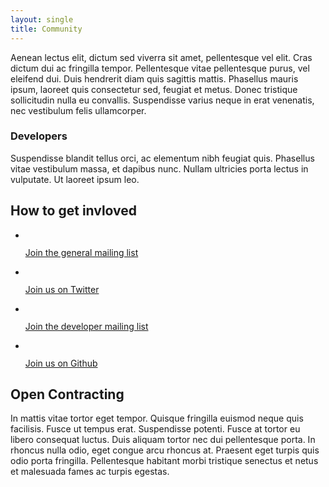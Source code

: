 ```yaml
---
layout: single
title: Community
---
```

<div class="left-right">
					<div class="left">
						<p>Aenean lectus elit, dictum sed viverra sit amet, pellentesque vel elit. Cras dictum dui ac fringilla tempor. Pellentesque vitae pellentesque purus, vel eleifend dui. Duis hendrerit diam quis sagittis mattis. Phasellus mauris ipsum, laoreet quis consectetur sed, feugiat et metus. Donec tristique sollicitudin nulla eu convallis. Suspendisse varius neque in erat venenatis, nec vestibulum felis ullamcorper.</p>
						<h3>Developers</h3>
						<p>Suspendisse blandit tellus orci, ac elementum nibh feugiat quis. Phasellus vitae vestibulum massa, et dapibus nunc. Nullam ultricies porta lectus in vulputate. Ut laoreet ipsum leo.</p>
					</div>
					<div class="right">
						<h2 class="visually-hidden">How to get invloved</h2>
						<ul class="get-involved">
							<li>
								<img src="images/icon_news.png" alt="" />
								<p><a href="#">Join the general mailing list</a></p>
							</li>
							<li>
								<img src="images/icon_twitter.png" alt="" />
								<p><a href="#">Join us on Twitter</a></p>
							</li>
							<li>
								<img src="images/icon_dev_news.png" alt="" />
								<p><a href="#">Join the developer mailing list</a></p>
							</li>
							<li>
								<img src="images/icon_github.png" alt="" />
								<p><a href="#">Join us on Github</a></p>
							</li>
						</ul>
					</div>
				</div>
				<h2>Open Contracting</h2>
				<p>In mattis vitae tortor eget tempor. Quisque fringilla euismod neque quis facilisis. Fusce ut tempus erat. Suspendisse potenti. Fusce at tortor eu libero consequat luctus. Duis aliquam tortor nec dui pellentesque porta. In rhoncus nulla odio, eget congue arcu rhoncus at. Praesent eget turpis quis odio porta fringilla. Pellentesque habitant morbi tristique senectus et netus et malesuada fames ac turpis egestas.</p>
